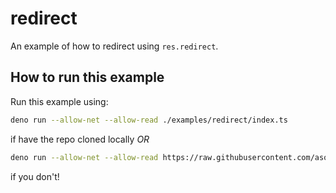 # redirect

An example of how to redirect using `res.redirect`.

## How to run this example

Run this example using:

```bash
deno run --allow-net --allow-read ./examples/redirect/index.ts
```

if have the repo cloned locally _OR_

```bash
deno run --allow-net --allow-read https://raw.githubusercontent.com/asos-craigmorten/opine/main/examples/redirect/index.ts
```

if you don't!
